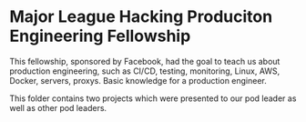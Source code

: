 # Major League Hacking Produciton Engineering Fellowship

This fellowship, sponsored by Facebook, had the goal to teach us about production engineering, such as CI/CD, testing, monitoring, Linux, AWS, Docker, servers, proxys. Basic knowledge for a production engineer.

This folder contains two projects which were presented to our pod leader as well as other pod leaders.
